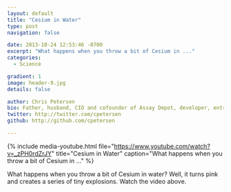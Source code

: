 ```yaml
---
layout: default
title: "Cesium in Water"
type: post
navigation: false

date: 2013-10-24 12:53:46 -0700
excerpt: "What happens when you throw a bit of Cesium in ..."
categories:
  - Science

gradient: 1
image: header-9.jpg
details: false

author: Chris Petersen
bio: Father, husband, CIO and cofounder of Assay Depot, developer, entrepreneur and technologist.
twitter: http://twitter.com/cpetersen
github: http://github.com/cpetersen

---
```


{% include media-youtube.html file="https://www.youtube.com/watch?v=_zPH0rdZrJY" title="Cesium in Water" caption="What happens when you throw a bit of Cesium in ..." %}

What happens when you throw a bit of Cesium in water? Well, it turns pink and creates a series of tiny explosions. Watch the video above.
